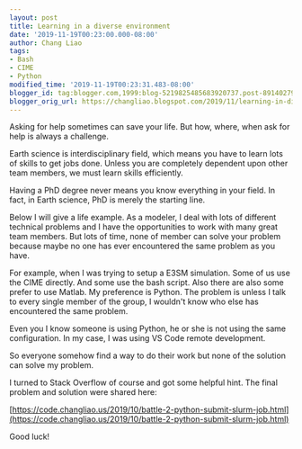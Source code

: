 ```yaml
---
layout: post
title: Learning in a diverse environment
date: '2019-11-19T00:23:00.000-08:00'
author: Chang Liao
tags:
- Bash
- CIME
- Python
modified_time: '2019-11-19T00:23:31.483-08:00'
blogger_id: tag:blogger.com,1999:blog-5219825485683920737.post-8914027962889983950
blogger_orig_url: https://changliao.blogspot.com/2019/11/learning-in-diverse-environment.html
---
```


Asking for help sometimes can save your life. But how, where, when ask for 
help is always a challenge. 

Earth science is interdisciplinary field, which means you have to learn lots 
of skills to get jobs done. Unless you are completely dependent upon other 
team members, we must learn skills efficiently. 

Having a PhD degree never means you know everything in your field. In fact, in 
Earth science, PhD is merely the starting line. 

Below I will give a life example. 
As a modeler, I deal with lots of different technical problems and I have the 
opportunities to work with many great team members. But lots of time, none of 
member can solve your problem because maybe no one has ever encountered the 
same problem as you have. 

For example, when I was trying to setup a E3SM simulation. Some of us use the 
CIME directly. And some use the bash script. Also there are also some prefer 
to use Matlab. My preference is Python. The problem is unless I talk to every 
single member of the group, I wouldn't know who else has encountered the same 
problem. 

Even you I know someone is using Python, he or she is not using the same 
configuration. In my case, I was using VS Code remote development. 

So everyone somehow find a way to do their work but none of the solution can 
solve my problem. 

I turned to Stack Overflow of course and got some helpful hint. 
The final problem and solution were shared here: 

[https://code.changliao.us/2019/10/battle-2-python-submit-slurm-job.html](https://code.changliao.us/2019/10/battle-2-python-submit-slurm-job.html) 

Good luck! 